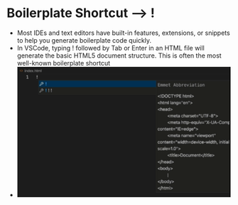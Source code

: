 
# Boilerplate Shortcut --> !

- Most IDEs and text editors have built-in features, extensions, or snippets to help you generate boilerplate code quickly.
- In VSCode, typing ! followed by Tab or Enter in an HTML file will generate the basic HTML5 document structure. This is often the most well-known boilerplate shortcut
- ![boilerplate shortcut](images/image001.png)